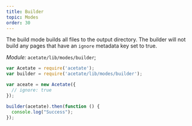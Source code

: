 ```yaml
---
title: Builder
topic: Modes
order: 30
---
```


The build mode builds all files to the output directory. The builder will not build any pages that have an `ignore` metadata key set to true.

*Module:* `acetate/lib/modes/builder`;

```js
var Acetate = require('acetate');
var builder = require('acetate/lib/modes/builder');

var aceate = new Acetate({
  // ignore: true
});

builder(acetate).then(function () {
  console.log("Success");
});
```
